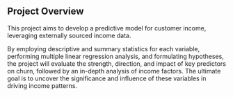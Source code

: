 ## Project Overview

This project aims to develop a predictive model for customer income, leveraging externally sourced income data. 

By employing descriptive and summary statistics for each variable, performing multiple linear regression analysis, and formulating hypotheses, the project will evaluate the strength, direction, and impact of key predictors on churn, followed by an in-depth analysis of income factors. The ultimate goal is to uncover the significance and influence of these variables in driving income patterns.
